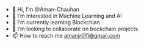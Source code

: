 - 👋 Hi, I’m @Aman-Chauhan
- 👀 I’m interested in Machine Learning and AI
- 🌱 I’m currently learning Blockchian
- 💞️ I’m looking to collaborate on bockchain projects
- 📫 How to reach me amanjr011@gmail.com

<!---
Aman-JR/Aman-JR is a ✨ special ✨ repository because its `README.md` (this file) appears on your GitHub profile.
You can click the Preview link to take a look at your changes.
--->
